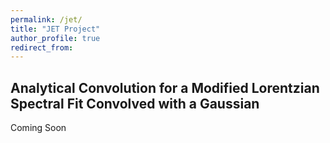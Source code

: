 ```yaml
---
permalink: /jet/
title: "JET Project"
author_profile: true
redirect_from: 
---
```


## Analytical Convolution for a Modified Lorentzian Spectral Fit Convolved with a Gaussian

Coming Soon